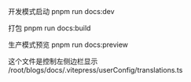 开发模式启动
pnpm run docs:dev

打包
pnpm run docs:build

生产模式预览
pnpm run docs:preview


这个文件是控制左侧边栏显示
/root/blogs/docs/.vitepress/userConfig/translations.ts